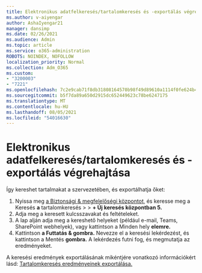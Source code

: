 ```yaml
---
title: Elektronikus adatfelkeresés/tartalomkeresés és -exportálás végrehajtása
ms.author: v-aiyengar
author: AshaIyengar21
manager: dansimp
ms.date: 02/26/2021
ms.audience: Admin
ms.topic: article
ms.service: o365-administration
ROBOTS: NOINDEX, NOFOLLOW
localization_priority: Normal
ms.collection: Adm_O365
ms.custom:
- "3200003"
- "7221"
ms.openlocfilehash: 7c2e9cab71f8db31808164570b98f49d89610a1114f0fe624b4e6295c2b5d86d
ms.sourcegitcommit: b5f7da89a650d2915dc652449623c78be6247175
ms.translationtype: MT
ms.contentlocale: hu-HU
ms.lasthandoff: 08/05/2021
ms.locfileid: "54016630"
---
```

# <a name="perform-an-ediscoverycontent-search-and-export"></a>Elektronikus adatfelkeresés/tartalomkeresés és -exportálás végrehajtása

Így kereshet tartalmakat a szervezetében, és exportálhatja őket:

1. Nyissa meg [a Biztonsági & megfelelőségi központot,](https://go.microsoft.com/fwlink/?linkid=2086958) és keresse meg a Keresés **a** tartalomkeresés  >    >  **+ Új keresés központban 5.**
1. Adja meg a keresett kulcsszavakat és feltételeket.
1. A lap alján adja meg a kereshető helyeket (például e-mail, Teams, SharePoint webhelyek), vagy kattintson a Minden hely **elemre.**
1. Kattintson **a Futtatás & gombra.** Nevezze el a keresési lekérdezést, és kattintson a Mentés **gombra.** A lekérdezés futni fog, és megmutatja az eredményeket.

A keresési eredmények exportálásának mikéntjére vonatkozó információkért lásd: [Tartalomkeresés eredményeinek exportálása.](https://go.microsoft.com/fwlink/?linkid=2102118)

